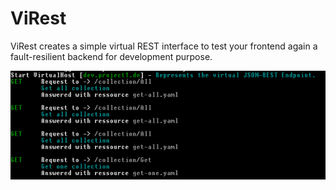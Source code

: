 ViRest
======

ViRest creates a simple virtual REST interface to test your frontend again a fault-resilient backend for development purpose.

![](https://github.com/StarpTech/ViRest/raw/master/virest.png)
